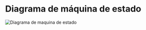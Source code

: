 # Diagrama de máquina de estado

![Diagrama de maquina de estado](https://cdn.discordapp.com/attachments/261326239401246730/889621160411680829/Untitled_Diagram.png)